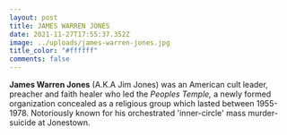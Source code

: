 ```yaml
---
layout: post
title: JAMES WARREN JONES
date: 2021-11-27T17:55:37.352Z
image: ../uploads/james-warren-jones.jpg
title_color: "#ffffff"
comments: false
---
```

**James Warren Jones** (A.K.A Jim Jones) was an American cult leader, preacher and faith healer who led the *Peoples Temple,* a newly formed organization concealed as a religious group which lasted between 1955-1978. Notoriously known for his orchestrated 'inner-circle' mass murder-suicide at Jonestown.